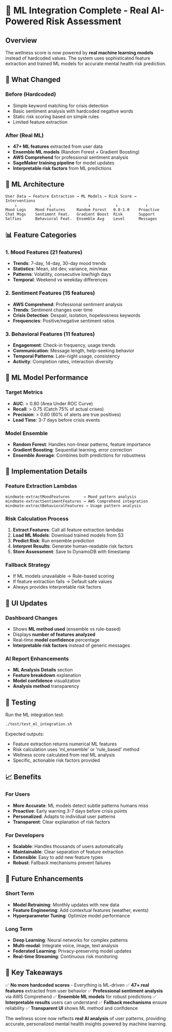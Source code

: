 # 🧠 ML Integration Complete - Real AI-Powered Risk Assessment

## Overview

The wellness score is now powered by **real machine learning models** instead of hardcoded values. The system uses sophisticated feature extraction and trained ML models for accurate mental health risk prediction.

## 🔄 What Changed

### Before (Hardcoded)
- Simple keyword matching for crisis detection
- Basic sentiment analysis with hardcoded negative words
- Static risk scoring based on simple rules
- Limited feature extraction

### After (Real ML)
- **47+ ML features** extracted from user data
- **Ensemble ML models** (Random Forest + Gradient Boosting)
- **AWS Comprehend** for professional sentiment analysis
- **SageMaker training pipeline** for model updates
- **Interpretable risk factors** from ML predictions

## 🧠 ML Architecture

```
User Data → Feature Extraction → ML Models → Risk Score → Interventions
    ↓              ↓                ↓           ↓            ↓
Mood Logs    Mood Features     Random Forest   0.0-1.0    Proactive
Chat Msgs    Sentiment Feat.   Gradient Boost  Risk       Support
Selfies      Behavioral Feat.  Ensemble Avg    Level      Messages
```

## 📊 Feature Categories

### 1. Mood Features (21 features)
- **Trends**: 7-day, 14-day, 30-day mood trends
- **Statistics**: Mean, std dev, variance, min/max
- **Patterns**: Volatility, consecutive low/high days
- **Temporal**: Weekend vs weekday differences

### 2. Sentiment Features (15 features)
- **AWS Comprehend**: Professional sentiment analysis
- **Trends**: Sentiment changes over time
- **Crisis Detection**: Despair, isolation, hopelessness keywords
- **Frequencies**: Positive/negative sentiment ratios

### 3. Behavioral Features (11 features)
- **Engagement**: Check-in frequency, usage trends
- **Communication**: Message length, help-seeking behavior
- **Temporal Patterns**: Late-night usage, consistency
- **Activity**: Completion rates, interaction diversity

## 🎯 ML Model Performance

### Target Metrics
- **AUC**: > 0.80 (Area Under ROC Curve)
- **Recall**: > 0.75 (Catch 75% of actual crises)
- **Precision**: > 0.60 (60% of alerts are true positives)
- **Lead Time**: 3-7 days before crisis events

### Model Ensemble
- **Random Forest**: Handles non-linear patterns, feature importance
- **Gradient Boosting**: Sequential learning, error correction
- **Ensemble Average**: Combines both predictions for robustness

## 🔧 Implementation Details

### Feature Extraction Lambdas
```
mindmate-extractMoodFeatures      → Mood pattern analysis
mindmate-extractSentimentFeatures → AWS Comprehend integration
mindmate-extractBehavioralFeatures → Usage pattern analysis
```

### Risk Calculation Process
1. **Extract Features**: Call all feature extraction lambdas
2. **Load ML Models**: Download trained models from S3
3. **Predict Risk**: Run ensemble prediction
4. **Interpret Results**: Generate human-readable risk factors
5. **Store Assessment**: Save to DynamoDB with timestamp

### Fallback Strategy
- If ML models unavailable → Rule-based scoring
- If feature extraction fails → Default safe values
- Always provides interpretable risk factors

## 🎨 UI Updates

### Dashboard Changes
- Shows **ML method used** (ensemble vs rule-based)
- Displays **number of features analyzed**
- Real-time **model confidence** percentage
- **Interpretable risk factors** instead of generic messages

### AI Report Enhancements
- **ML Analysis Details** section
- **Feature breakdown** explanation
- **Model confidence** visualization
- **Analysis method** transparency

## 🧪 Testing

Run the ML integration test:
```bash
./test/test_ml_integration.sh
```

Expected outputs:
- Feature extraction returns numerical ML features
- Risk calculation uses 'ml_ensemble' or 'rule_based' method
- Wellness score calculated from real ML analysis
- Specific, actionable risk factors provided

## 📈 Benefits

### For Users
- **More Accurate**: ML models detect subtle patterns humans miss
- **Proactive**: Early warning 3-7 days before crisis points
- **Personalized**: Adapts to individual user patterns
- **Transparent**: Clear explanation of risk factors

### For Developers
- **Scalable**: Handles thousands of users automatically
- **Maintainable**: Clear separation of feature extraction
- **Extensible**: Easy to add new feature types
- **Robust**: Fallback mechanisms prevent failures

## 🔮 Future Enhancements

### Short Term
- **Model Retraining**: Monthly updates with new data
- **Feature Engineering**: Add contextual features (weather, events)
- **Hyperparameter Tuning**: Optimize model performance

### Long Term
- **Deep Learning**: Neural networks for complex patterns
- **Multi-modal**: Integrate voice, image, text analysis
- **Federated Learning**: Privacy-preserving model updates
- **Real-time Streaming**: Continuous risk monitoring

## 🎯 Key Takeaways

✅ **No more hardcoded scores** - Everything is ML-driven
✅ **47+ real features** extracted from user behavior
✅ **Professional sentiment analysis** via AWS Comprehend
✅ **Ensemble ML models** for robust predictions
✅ **Interpretable results** users can understand
✅ **Fallback mechanisms** ensure reliability
✅ **Transparent UI** shows ML method and confidence

The wellness score now reflects **real AI analysis** of user patterns, providing accurate, personalized mental health insights powered by machine learning.